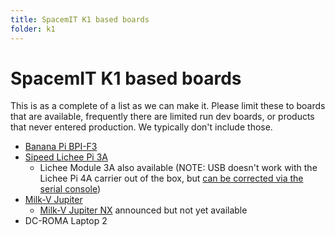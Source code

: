 ```yaml
---
title: SpacemIT K1 based boards
folder: k1
---
```


# SpacemIT K1 based boards

This is as a complete of a list as we can make it. Please limit these to boards that are available, frequently there are limited run dev boards, or products that never entered production. We typically don't include those.

* [Banana Pi BPI-F3](https://wiki.banana-pi.org/Banana_Pi_BPI-F3)
* [Sipeed Lichee Pi 3A](https://en.wiki.sipeed.com/hardware/en/lichee/K1/lpi3a/1_intro.html)
	* Lichee Module 3A also available (NOTE: USB doesn't work with the Lichee Pi 4A carrier out of the box, but [can be corrected via the serial console](https://en.wiki.sipeed.com/hardware/en/lichee/K1/lpi3a/7_faq.html#LPi4A-compatibility-settings))
* [Milk-V Jupiter](https://milkv.io/jupiter)
	* [Milk-V Jupiter NX](https://milkv.io/jupiter-nx) announced but not yet available
* DC-ROMA Laptop 2